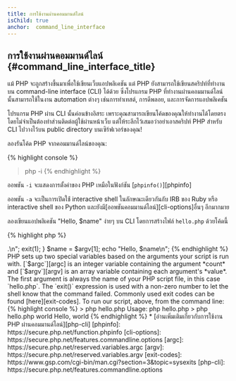 ```yaml
---
title: การใช้งานผ่านคอมมานด์ไลน์
isChild: true
anchor:  command_line_interface
---
```


## การใช้งานผ่านคอมมานด์ไลน์ {#command_line_interface_title}

แม้ PHP จะถูกสร้างขึ้นมาเพื่อใช้เขียนเว็บแอปพลิเคชัน  แต่ PHP ยังสามารถใช้เขียนสคริปท์ที่ทำงานบน command-line interface (CLI) ได้ด้วย  ซึ่งโปรแกรม PHP ที่ทำงานผ่านคอมมานด์ไลน์นั้นสามารถใช้ในงาน automation ต่างๆ เช่นการทำเทสต์, การดีพลอย, และการจัดการแอปพลิเคชัน

โปรแกรม PHP ผ่าน CLI นั้นค่อนข้างอิสระ  เพราะคุณสามารถเขียนโค้ดของคุณให้ทำงานได้โดยตรงโดยไม่จำเป็นต้องทำส่วนติดต่อผู้ใช้ผ่านหน้าเว็บ  แต่ให้ระลึกไว้เสมอว่าอย่าเอาสคริปท์ PHP สำหรับ CLI ไปวางไว้บน public directory บนเซิร์ฟเวอร์ของคุณ!

ลองรันโค้ด PHP จากคอมมานด์ไลน์ของคุณ:

{% highlight console %}
> php -i
{% endhighlight %}

ออพชัน `-i` จะแสดงการตั้งค่าของ PHP เหมือในฟังก์ชัน [`phpinfo()`][phpinfo]

ออพชัน `-a` จะเป็นการเปิดใช้่ interactive shell ในลักษณะเดียวกันกับ IRB ของ Ruby หรือ interactive shell ของ Python และยังมี[ออพชันคอมมานด์ไลน์][cli-options]อื่นๆ อีกมากมาย

ลองเขียนแอปพลิเคชัน "Hello, $name" ง่ายๆ บน CLI โดยการสร้างไฟล์ `hello.php` ด้วยโค้ดนี้

{% highlight php %}
<?php
if ($argc !== 2) {
    echo "Usage: php hello.php <name>.\n";
    exit(1);
}
$name = $argv[1];
echo "Hello, $name\n";
{% endhighlight %}

PHP sets up two special variables based on the arguments your script is run with. [`$argc`][argc] is an integer
variable containing the argument *count* and [`$argv`][argv] is an array variable containing each argument's *value*.
The first argument is always the name of your PHP script file, in this case `hello.php`.

The `exit()` expression is used with a non-zero number to let the shell know that the command failed. Commonly used
exit codes can be found [here][exit-codes].

To run our script, above, from the command line:

{% highlight console %}
> php hello.php
Usage: php hello.php <name>
> php hello.php world
Hello, world
{% endhighlight %}


 * [อ่านเพิ่มเติมเกี่ยวกับการใช้งาน PHP ผ่านคอมมานด์ไลน์][php-cli]

[phpinfo]: https://secure.php.net/function.phpinfo
[cli-options]: https://secure.php.net/features.commandline.options
[argc]: https://secure.php.net/reserved.variables.argc
[argv]: https://secure.php.net/reserved.variables.argv
[exit-codes]: https://www.gsp.com/cgi-bin/man.cgi?section=3&amp;topic=sysexits
[php-cli]: https://secure.php.net/features.commandline.options

